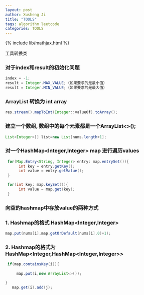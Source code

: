 ```yaml
---
layout: post
author: Xusheng Ji
title: "TOOLS"
tags: algorithm leetcode
categories: TOOLS
---
```


{% include lib/mathjax.html %}


<script type="text/javascript" async
  src="https://cdnjs.cloudflare.com/ajax/libs/mathjax/2.7.5/MathJax.js?config=TeX-MML-AM_CHTML">
</script>

<script type="text/x-mathjax-config">
  MathJax.Hub.Config({
    extensions: [
      "MathMenu.js",
      "MathZoom.js",
      "AssistiveMML.js",
      "a11y/accessibility-menu.js"
    ],
    jax: ["input/TeX", "output/CommonHTML"],
    TeX: {
      extensions: [
        "AMSmath.js",
        "AMSsymbols.js",
        "noErrors.js",
        "noUndefined.js",
      ]
    }
  });
</script>



工具转换类 
### 对于index和result的初始化问题
```java
index = -1;
result = Integer.MAX_VALUE;（如果要求的是最小值）
result = Integer.MIN_VALUE;（如果要求的是最大值）
```



### ArrayList 转换为 int array

```java
res.stream().mapToInt(Integer::valueOf).toArray();

```

### 建立一个数组, 数组中的每个元素都是一个ArrayList<>();
```java
List<Integer>[] list=new List[nums.length+1];

```

### 对一个HashMap<Integer,Integer> map 进行遍历values

```java
 for(Map.Entry<String, Integer> entry: map.entrySet()){
      int key = entry.getKey();
      int value = entry.getValue();
 }
```

```java
 for(int key: map.keySet()){
      int value = map.get(key);
 }
```


 
### 向空的hashmap中存放value的两种方式
### 1. Hashmap的格式  HashMap<Integer,Integer>
```java
map.put(nums[i],map.getOrDefault(nums[i],0)+1);
```

### 2. Hashmap的格式为 HashMap<Integer,HashMap<Integer,Integer>> 
```java
 if(map.containsKey(i)){
     
     map.put(i,new ArrayList<>());

}
   map.get(i).add(j);
```






